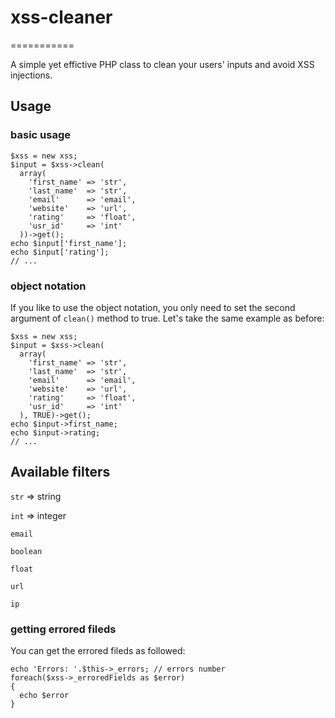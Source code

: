 # xss-cleaner
===========

A simple yet effictive PHP class to clean your users' inputs and avoid XSS injections.

## Usage
### basic usage
```
$xss = new xss;
$input = $xss->clean(
  array(
    'first_name' => 'str', 
    'last_name'  => 'str',
    'email'      => 'email',
    'website'    => 'url',
    'rating'     => 'float',
    'usr_id'     => 'int'
  ))->get();
echo $input['first_name'];
echo $input['rating'];
// ...
```

### object notation
If you like to use the object notation, you only need to set the second argument of `clean()` method to true. 
Let's take the same example as before:

```
$xss = new xss;
$input = $xss->clean(
  array(
    'first_name' => 'str', 
    'last_name'  => 'str',
    'email'      => 'email',
    'website'    => 'url',
    'rating'     => 'float',
    'usr_id'     => 'int'
  ), TRUE)->get();
echo $input->first_name;
echo $input->rating;
// ...
```

## Available filters
`str` => string

`int` => integer

`email`

`boolean`

`float` 

`url` 

`ip`


### getting errored fileds
You can get the errored fileds as followed:
```
echo 'Errors: '.$this->_errors; // errors number
foreach($xss->_erroredFields as $error)
{
  echo $error
}
```
